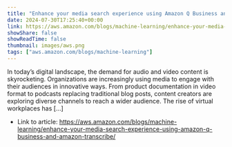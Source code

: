 ```yaml
---
title: "Enhance your media search experience using Amazon Q Business and Amazon Transcribe"
date: 2024-07-30T17:25:40+00:00
link: https://aws.amazon.com/blogs/machine-learning/enhance-your-media-search-experience-using-amazon-q-business-and-amazon-transcribe/
showShare: false
showReadTime: false
thumbnail: images/aws.png
tags: ["aws.amazon.com/blogs/machine-learning"]
---
```

In today’s digital landscape, the demand for audio and video content is skyrocketing. Organizations are increasingly using media to engage with their audiences in innovative ways. From product documentation in video format to podcasts replacing traditional blog posts, content creators are exploring diverse channels to reach a wider audience. The rise of virtual workplaces has […]

- Link to article: https://aws.amazon.com/blogs/machine-learning/enhance-your-media-search-experience-using-amazon-q-business-and-amazon-transcribe/